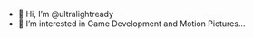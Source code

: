 - 👋 Hi, I’m @ultralightready
- 👀 I’m interested in Game Development and Motion Pictures...

<!---
ultralightready/ultralightready is a ✨ special ✨ repository because its `README.md` (this file) appears on your GitHub profile.
You can click the Preview link to take a look at your changes.
--->

